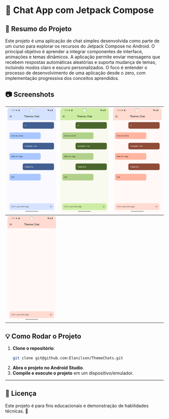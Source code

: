 # 🚀 Chat App com Jetpack Compose

## 📖 Resumo do Projeto

Este projeto é uma aplicação de chat simples desenvolvida como parte de um curso para explorar os recursos do Jetpack Compose no Android. O principal objetivo é aprender a integrar componentes de interface, animações e temas dinâmicos. A aplicação permite enviar mensagens que recebem respostas automáticas aleatórias e suporta mudança de temas, incluindo modos claro e escuro personalizados. O foco é entender o processo de desenvolvimento de uma aplicação desde o zero, com implementação progressiva dos conceitos aprendidos.



## 📷 Screenshots

| <img src="./Screenshot_20250206_215020.png" alt="Tela Home" width="300"/> | <img src="./Screenshot_20250206_215032.png" alt="Tela Detalhes" width="300"/> | <img src="./Screenshot_20250206_215041.png" alt="Tela de Favoritos" width="300"/> |
|:-------------------------------------------------------------:|:-------------------------------------------------------------------:|:------------------------------------------------------------:|
| <img src="./Screenshot_20250206_215103.png" alt="Tela de Detalhes" width="300"/> 

 




## 💡 Como Rodar o Projeto

1. **Clone o repositório**:
   ```bash
   git clone git@github.com:Elanilson/ThemeChats.git
   ```
2. **Abra o projeto no Android Studio**.
3. **Compile e execute o projeto** em um dispositivo/emulador.

---

## 📜 Licença

Este projeto é para fins educacionais e demonstração de habilidades técnicas. 🚀
